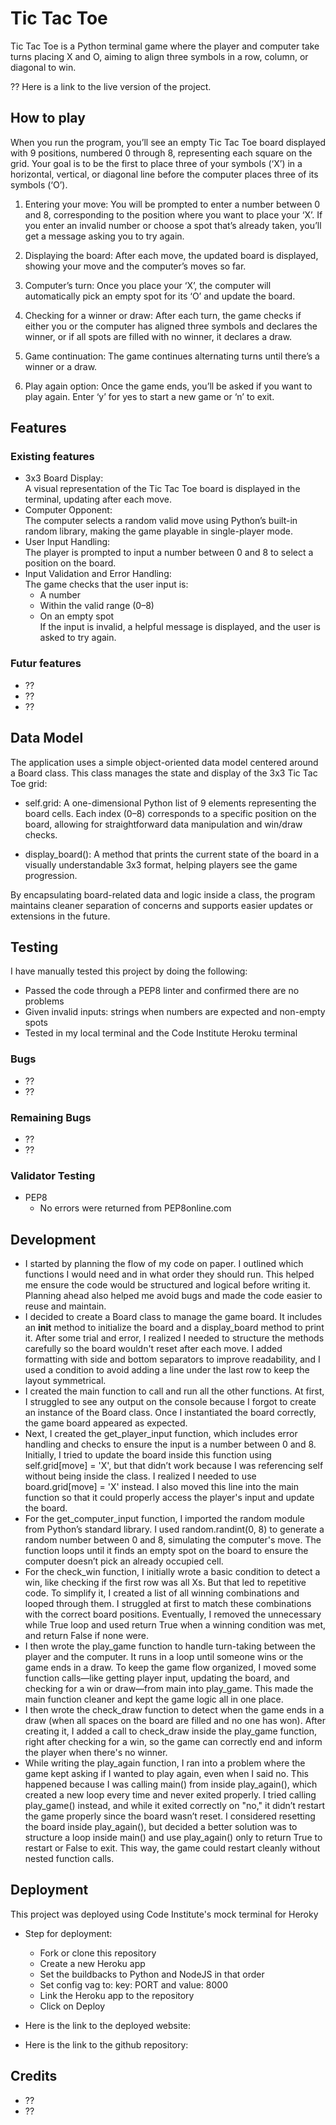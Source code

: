 
# Tic Tac Toe

Tic Tac Toe is a Python terminal game where the player and computer take turns placing X and O, aiming to align three symbols in a row, column, or diagonal to win.

 ?? Here is a link to the live version of the project.

## How to play

When you run the program, you’ll see an empty Tic Tac Toe board displayed with 9 positions, numbered 0 through 8, representing each square on the grid. Your goal is to be the first to place three of your symbols (‘X’) in a horizontal, vertical, or diagonal line before the computer places three of its symbols (‘O’).

1. Entering your move: You will be prompted to enter a number between 0 and 8, corresponding to the position where you want to place your ‘X’. If you enter an invalid number or choose a spot that’s already taken, you’ll get a message asking you to try again.

2. Displaying the board: After each move, the updated board is displayed, showing your move and the computer’s moves so far.

3. Computer’s turn: Once you place your ‘X’, the computer will automatically pick an empty spot for its ‘O’ and update the board.

4. Checking for a winner or draw: After each turn, the game checks if either you or the computer has aligned three symbols and declares the winner, or if all spots are filled with no winner, it declares a draw.

5. Game continuation: The game continues alternating turns until there’s a winner or a draw.

6. Play again option: Once the game ends, you’ll be asked if you want to play again. Enter ‘y’ for yes to start a new game or ‘n’ to exit.

## Features

### Existing features

- 3x3 Board Display:  
A visual representation of the Tic Tac Toe board is displayed in the terminal, updating after each move.
- Computer Opponent:  
The computer selects a random valid move using Python’s built-in random library, making the game playable in single-player mode.
- User Input Handling:  
The player is prompted to input a number between 0 and 8 to select a position on the board.
- Input Validation and Error Handling:  
The game checks that the user input is:  
   - A number
   - Within the valid range (0–8)
   - On an empty spot  
   If the input is invalid, a helpful message is displayed, and the user is asked to try again.

### Futur features
 
- ??
- ??
- ??

## Data Model

The application uses a simple object-oriented data model centered around a Board class. This class manages the state and display of the 3x3 Tic Tac Toe grid:

- self.grid: A one-dimensional Python list of 9 elements representing the board cells. Each index (0–8) corresponds to a specific position on the board, allowing for straightforward data manipulation and win/draw checks.

- display_board(): A method that prints the current state of the board in a visually understandable 3x3 format, helping players see the game progression.

By encapsulating board-related data and logic inside a class, the program maintains cleaner separation of concerns and supports easier updates or extensions in the future.

## Testing

I have manually tested this project by doing the following: 

- Passed the code through a PEP8 linter and confirmed there are no problems
- Given invalid inputs: strings when numbers are expected and non-empty spots
- Tested in my local terminal and the Code Institute Heroku terminal

### Bugs

- ??
- ??

### Remaining Bugs

- ??
- ??

### Validator Testing

- PEP8
   - No errors were returned from PEP8online.com

## Development

- I started by planning the flow of my code on paper. I outlined which functions I would need and in what order they should run. This helped me ensure the code would be structured and logical before writing it. Planning ahead also helped me avoid bugs and made the code easier to reuse and maintain.
- I decided to create a Board class to manage the game board. It includes an __init__ method to initialize the board and a display_board method to print it. After some trial and error, I realized I needed to structure the methods carefully so the board wouldn't reset after each move. I added formatting with side and bottom separators to improve readability, and I used a condition to avoid adding a line under the last row to keep the layout symmetrical.
- I created the main function to call and run all the other functions. At first, I struggled to see any output on the console because I forgot to create an instance of the Board class. Once I instantiated the board correctly, the game board appeared as expected.
- Next, I created the get_player_input function, which includes error handling and checks to ensure the input is a number between 0 and 8. Initially, I tried to update the board inside this function using self.grid[move] = 'X', but that didn’t work because I was referencing self without being inside the class. I realized I needed to use board.grid[move] = 'X' instead. I also moved this line into the main function so that it could properly access the player's input and update the board.
- For the get_computer_input function, I imported the random module from Python’s standard library. I used random.randint(0, 8) to generate a random number between 0 and 8, simulating the computer's move. The function loops until it finds an empty spot on the board to ensure the computer doesn’t pick an already occupied cell.
- For the check_win function, I initially wrote a basic condition to detect a win, like checking if the first row was all Xs. But that led to repetitive code. To simplify it, I created a list of all winning combinations and looped through them. I struggled at first to match these combinations with the correct board positions. Eventually, I removed the unnecessary while True loop and used return True when a winning condition was met, and return False if none were.
- I then wrote the play_game function to handle turn-taking between the player and the computer. It runs in a loop until someone wins or the game ends in a draw. To keep the game flow organized, I moved some function calls—like getting player input, updating the board, and checking for a win or draw—from main into play_game. This made the main function cleaner and kept the game logic all in one place.
- I then wrote the check_draw function to detect when the game ends in a draw (when all spaces on the board are filled and no one has won). After creating it, I added a call to check_draw inside the play_game function, right after checking for a win, so the game can correctly end and inform the player when there's no winner.
- While writing the play_again function, I ran into a problem where the game kept asking if I wanted to play again, even when I said no. This happened because I was calling main() from inside play_again(), which created a new loop every time and never exited properly. I tried calling play_game() instead, and while it exited correctly on "no," it didn’t restart the game properly since the board wasn’t reset. I considered resetting the board inside play_again(), but decided a better solution was to structure a loop inside main() and use play_again() only to return True to restart or False to exit. This way, the game could restart cleanly without nested function calls.

## Deployment

This project was deployed using Code Institute's mock terminal for Heroky

- Step for deployment:
   - Fork or clone this repository
   - Create a new Heroku app
   - Set the buildbacks to Python and NodeJS in that order
   - Set config vag to: key: PORT and value: 8000
   - Link the Heroku app to the repository
   - Click on Deploy

- Here is the link to the deployed website: 
- Here is the link to the github repository:

## Credits

- ??
- ??
